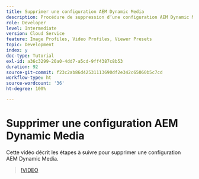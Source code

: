 ```yaml
---
title: Supprimer une configuration AEM Dynamic Media
description: Procédure de suppression d’une configuration AEM Dynamic Media d’AEM Assets.
role: Developer
level: Intermediate
version: Cloud Service
feature: Image Profiles, Video Profiles, Viewer Presets
topic: Development
index: y
doc-type: Tutorial
exl-id: a36c3299-20a0-4dd7-a5cd-9ff4387c8b53
duration: 92
source-git-commit: f23c2ab86d42531113690df2e342c65060b5c7cd
workflow-type: ht
source-wordcount: '36'
ht-degree: 100%

---
```


# Supprimer une configuration AEM Dynamic Media

Cette vidéo décrit les étapes à suivre pour supprimer une configuration AEM Dynamic Media.

>[!VIDEO](https://video.tv.adobe.com/v/335363?quality=12&learn=on)
